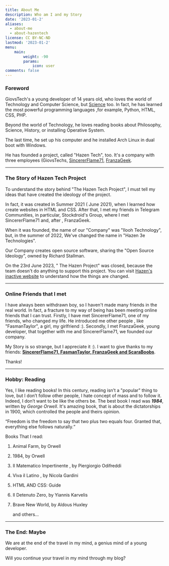 ```yaml
---
title: About Me
description: Who am I and my Story
date: '2023-01-2'
aliases:
  - about-me
  - about-hazentech
license: CC BY-NC-ND
lastmod: '2023-01-2'
menu:
    main: 
        weight: -90
        params:
            icon: user
comments: false
---
```


### Foreword

GiovsTech's a young developer of 14 years old, who loves the world of Technology and Computer Science, but <u>Science</u> too. In fact, he has learned the most powerful programming languages ,for example, Python, HTML, CSS, PHP.  

Beyond the world of Technology, he loves reading books about Philosophy, Science, History, or installing Operative System. 

The last time, he set up his computer and he installed Arch Linux in dual boot with Windows. 

He has founded a project, called "Hazen Tech", too. It's a company with three employees (GiovsTechs, [SincererFlame71](https://sincererflame71.net), [FranzaGeek](https://www.youtube.com/@FranzaGeek).

---

### The Story of Hazen Tech Project

To understand the story behind "The Hazen Tech Project", I must tell my ideas that       have created the ideology of the project.  

In fact, it was created in Summer 2021 ( June 2021), when I learned how create websites in HTML and CSS. After that, I met my friends in Telegram Communities, in particular, Stockdroid's Group, where I met SincererFlame71 and, after , FranzaGeek. 

When it was founded, the name of our "Company" was "Ilooh Technology", but, in the summer of 2022, We've changed the name in "Hazen 3e Technologies".

Our Company creates open source software, sharing the "Open Source Ideology", owned by Richard Stallman.

On the 23rd June 2023, " The Hazen Project" was closed, because the team doesn't do anything to support this project. You can visit [Hazen's inactive website](https://inactive.hazentech.net) to understand how the things are changed.

---

### Online Friends that I met

I have always been withdrawn boy, so  I haven't made many friends in the real world. In fact, a fracture to my way of being has been meeting online friends that I can trust. Firstly, I have met SincererFlame71, one of my friends, who changed my life. He introduced me other people , like "FasmanTaylor", a girl, my girlfriend :). Secondly, I met  FranzaGeek, young developer, that together with me and SincererFlame71, we founded our company.

My Story is so strange, but I appreciate it :). I want to give thanks to my friends: **<u>SincererFlame71, FasmanTaylor, FranzaGeek and ScaraBoobs</u>**.

Thanks!

---

### Hobby: Reading

Yes, I like reading books! In this century, reading isn’t a "popular" thing to love, but I don’t follow other people, I hate concept of mass and to follow it. Indeed, I don’t want to be like the others be. The best book I read was ***1984***, written by *George Orwell*. It's amazing book, that is about the dictatorships in 1900, which controlled the people and theirs opinion.

“Freedom is the freedom to say that two plus two equals four. Granted that, everything else follows naturally.“

Books That I read:

1. Animal Farm, by Orwell

2. 1984, by Orwell

3. Il Matematico Impertinente , by Piergiorgio Odifreddi

4. Viva il Latino , by Nicola Gardini

5. HTML AND CSS: Guide

6. Il Detenuto Zero, by Yiannis Karvelis

7. Brave New World, by Aldous Huxley

   and others...

---

### The End: Maybe

We are at the end of the travel in my mind, a genius mind of a young developer. 

Will you continue your travel in my mind through my blog? 
